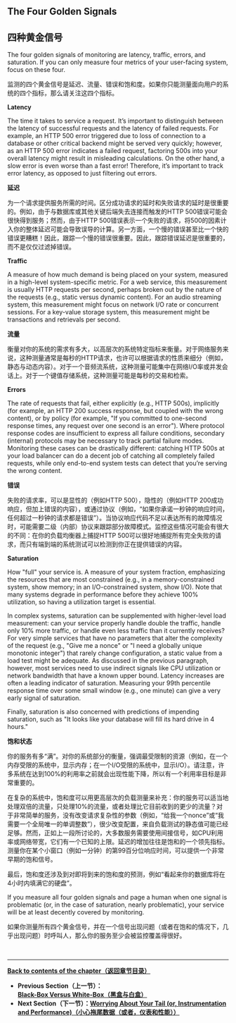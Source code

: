 ## **The Four Golden Signals**

## **四种黄金信号**

The four golden signals of monitoring are latency, traffic, errors, and saturation. If you can only measure four metrics of your user-facing system, focus on these four.

监测的四个黄金信号是延迟、流量、错误和饱和度。如果你只能测量面向用户的系统的四个指标，那么请关注这四个指标。

**Latency**

The time it takes to service a request. It’s important to distinguish between the latency of successful requests and the latency of failed requests. For example, an HTTP 500 error triggered due to loss of connection to a database or other critical backend might be served very quickly; however, as an HTTP 500 error indicates a failed request, factoring 500s into your overall latency might result in misleading calculations. On the other hand, a slow error is even worse than a fast error! Therefore, it’s important to track error latency, as opposed to just filtering out errors.

**延迟**

为一个请求提供服务所需的时间。区分成功请求的延时和失败请求的延时是很重要的。例如，由于与数据库或其他关键后端失去连接而触发的HTTP 500错误可能会很快得到服务；然而，由于HTTP 500错误表示一个失败的请求，将500的因素计入你的整体延迟可能会导致误导的计算。另一方面，一个慢的错误甚至比一个快的错误更糟糕！因此，跟踪一个慢的错误很重要。因此，跟踪错误延迟是很重要的，而不是仅仅过滤掉错误。

**Traffic**

A measure of how much demand is being placed on your system, measured in a high-level system-specific metric. For a web service, this measurement is usually HTTP requests per second, perhaps broken out by the nature of the requests (e.g., static versus dynamic content). For an audio streaming system, this measurement might focus on network I/O rate or concurrent sessions. For a key-value storage system, this measurement might be transactions and retrievals per second.

**流量**

衡量对你的系统的需求有多大，以高层次的系统特定指标来衡量。对于网络服务来说，这种测量通常是每秒的HTTP请求，也许可以根据请求的性质来细分（例如，静态与动态内容）。对于一个音频流系统，这种测量可能集中在网络I/O率或并发会话上。对于一个键值存储系统，这种测量可能是每秒的交易和检索。

**Errors**

The rate of requests that fail, either explicitly (e.g., HTTP 500s), implicitly (for example, an HTTP 200 success response, but coupled with the wrong content), or by policy (for example, "If you committed to one-second response times, any request over one second is an error"). Where protocol response codes are insufficient to express all failure conditions, secondary (internal) protocols may be necessary to track partial failure modes. Monitoring these cases can be drastically different: catching HTTP 500s at your load balancer can do a decent job of catching all completely failed requests, while only end-to-end system tests can detect that you’re serving the wrong content.

**错误**

失败的请求率，可以是显性的（例如HTTP 500），隐性的（例如HTTP 200成功响应，但加上错误的内容），或通过协议（例如，“如果你承诺一秒钟的响应时间，任何超过一秒钟的请求都是错误”）。当协议响应代码不足以表达所有的故障情况时，可能需要二级（内部）协议来跟踪部分故障模式。监控这些情况可能会有很大的不同：在你的负载均衡器上捕捉HTTP 500可以很好地捕捉所有完全失败的请求，而只有端到端的系统测试可以检测到你正在提供错误的内容。

**Saturation**

How "full" your service is. A measure of your system fraction, emphasizing the resources that are most constrained (e.g., in a memory-constrained system, show memory; in an I/O-constrained system, show I/O). Note that many systems degrade in performance before they achieve 100% utilization, so having a utilization target is essential.

In complex systems, saturation can be supplemented with higher-level load measurement: can your service properly handle double the traffic, handle only 10% more traffic, or handle even less traffic than it currently receives? For very simple services that have no parameters that alter the complexity of the request (e.g., "Give me a nonce" or "I need a globally unique monotonic integer") that rarely change configuration, a static value from a load test might be adequate. As discussed in the previous paragraph, however, most services need to use indirect signals like CPU utilization or network bandwidth that have a known upper bound. Latency increases are often a leading indicator of saturation. Measuring your 99th percentile response time over some small window (e.g., one minute) can give a very early signal of saturation.

Finally, saturation is also concerned with predictions of impending saturation, such as "It looks like your database will fill its hard drive in 4 hours."

**饱和状态**

你的服务有多“满”。对你的系统部分的衡量，强调最受限制的资源（例如，在一个内存受限的系统中，显示内存；在一个I/O受限的系统中，显示I/O）。请注意，许多系统在达到100%的利用率之前就会出现性能下降，所以有一个利用率目标是非常重要的。

在复杂的系统中，饱和度可以用更高层次的负载测量来补充：你的服务可以适当地处理双倍的流量，只处理10%的流量，或者处理比它目前收到的更少的流量？对于非常简单的服务，没有改变请求复杂性的参数（例如，“给我一个nonce”或“我需要一个全局唯一的单调整数”），很少改变配置，来自负载测试的静态值可能已经足够。然而，正如上一段所讨论的，大多数服务需要使用间接信号，如CPU利用率或网络带宽，它们有一个已知的上限。延迟的增加往往是饱和的一个领先指标。测量你在某个小窗口（例如一分钟）的第99百分位响应时间，可以提供一个非常早期的饱和信号。

最后，饱和度还涉及到对即将到来的饱和度的预测，例如“看起来你的数据库将在4小时内填满它的硬盘”。

If you measure all four golden signals and page a human when one signal is problematic (or, in the case of saturation, nearly problematic), your service will be at least decently covered by monitoring.

如果你测量所有四个黄金信号，并在一个信号出现问题（或者在饱和的情况下，几乎出现问题）时呼叫人，那么你的服务至少会被监控覆盖得很好。

<br>

---

**[Back to contents of the chapter（返回章节目录）](monitoring_distributed_systems.md)**

* **Previous Section（上一节）：[Black-Box Versus White-Box（黑盒与白盒）](black-box_versus_white-box.md)**
* **Next Section（下一节）：[Worrying About Your Tail (or, Instrumentation and Performance)（小心拖尾数据（或者，仪表和性能））](worrying_about_your_tail.md)**
